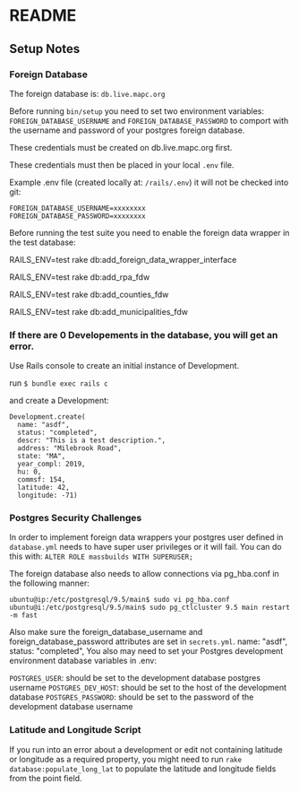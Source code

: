 # README

## Setup Notes

### Foreign Database

The foreign database is: `db.live.mapc.org`

Before running `bin/setup` you need to set two environment variables: `FOREIGN_DATABASE_USERNAME` and `FOREIGN_DATABASE_PASSWORD` to comport with the username and password of your postgres foreign database.

These credentials must be created on db.live.mapc.org first.

These credentials must then be placed in your local `.env` file.

Example .env file (created locally at: `/rails/.env`) it will not be checked into git:
```
FOREIGN_DATABASE_USERNAME=xxxxxxxx
FOREIGN_DATABASE_PASSWORD=xxxxxxxx
```

Before running the test suite you need to enable the foreign data wrapper in the test database:

  RAILS_ENV=test rake db:add_foreign_data_wrapper_interface

  RAILS_ENV=test rake db:add_rpa_fdw

  RAILS_ENV=test rake db:add_counties_fdw

  RAILS_ENV=test rake db:add_municipalities_fdw


### If there are 0 Developements in the database, you will get an error.
Use Rails console to create an initial instance of Development.


run `$ bundle exec rails c`

and create a Development:
```
Development.create(
  name: "asdf",
  status: "completed",
  descr: "This is a test description.",
  address: "Milebrook Road",
  state: "MA",
  year_compl: 2019,
  hu: 0,
  commsf: 154,
  latitude: 42,
  longitude: -71)
```

### Postgres Security Challenges

In order to implement foreign data wrappers your postgres user defined in `database.yml` needs to have super user privileges or it will fail. You can do this with: `ALTER ROLE massbuilds WITH SUPERUSER;`

The foreign database also needs to allow connections via pg_hba.conf in the following manner:

```
ubuntu@ip:/etc/postgresql/9.5/main$ sudo vi pg_hba.conf
ubuntu@i:/etc/postgresql/9.5/main$ sudo pg_ctlcluster 9.5 main restart -m fast
```

Also make sure the foreign_database_username and foreign_database_password attributes are set in `secrets.yml`.
name: "asdf",
 status: "completed",
You also may need to set your Postgres development environment database variables in .env:

`POSTGRES_USER`: should be set to the development database postgres username
`POSTGRES_DEV_HOST`: should be set to the host of the development database
`POSTGRES_PASSWORD`: should be set to the password of the development database username

### Latitude and Longitude Script
If you run into an error about a development or edit not containing latitude or longitude as a required property, you might need to run `rake database:populate_long_lat` to populate the latitude and longitude fields from the point field.
